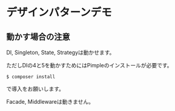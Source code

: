 # デザインパターンデモ
## 動かす場合の注意
DI, Singleton, State, Strategyは動かせます。

ただしDIの4と5を動かすためにはPimpleのインストールが必要です。
```
$ composer install
```
で導入をお願いします。

Facade, Middlewareは動きません。
